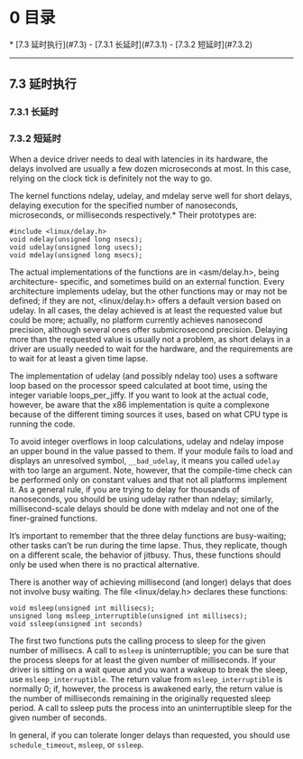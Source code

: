 <h1 id="0">0 目录</h1>
* [7.3 延时执行](#7.3)
    - [7.3.1 长延时](#7.3.1)
    - [7.3.2 短延时](#7.3.2)

---

<h2 id="7.3">7.3 延时执行</h2>


<h3 id="7.3.1">7.3.1 长延时</h3>


<h3 id="7.3.2">7.3.2 短延时</h3>

When a device driver needs to deal with latencies in its hardware, the delays involved are usually a few dozen microseconds at most. In this case, relying on the clock tick is definitely not the way to go.

The kernel functions ndelay, udelay, and mdelay serve well for short delays, delaying
execution for the specified number of nanoseconds, microseconds, or milliseconds
respectively.* Their prototypes are:

    #include <linux/delay.h>
    void ndelay(unsigned long nsecs);
    void udelay(unsigned long usecs);
    void mdelay(unsigned long msecs);

The actual implementations of the functions are in <asm/delay.h>, being architecture-
specific, and sometimes build on an external function. Every architecture implements
udelay, but the other functions may or may not be defined; if they are not,
<linux/delay.h> offers a default version based on udelay. In all cases, the delay
achieved is at least the requested value but could be more; actually, no platform currently
achieves nanosecond precision, although several ones offer submicrosecond precision. Delaying more than the requested value is usually not a problem, as short
delays in a driver are usually needed to wait for the hardware, and the requirements
are to wait for at least a given time lapse.

The implementation of udelay (and possibly ndelay too) uses a software loop based on
the processor speed calculated at boot time, using the integer variable loops_per_jiffy.
If you want to look at the actual code, however, be aware that the x86 implementation
is quite a complexone because of the different timing sources it uses, based on what
CPU type is running the code.

To avoid integer overflows in loop calculations, udelay and ndelay impose an upper
bound in the value passed to them. If your module fails to load and displays an unresolved
symbol, `__bad_udelay`, it means you called `udelay` with too large an argument.
Note, however, that the compile-time check can be performed only on
constant values and that not all platforms implement it. As a general rule, if you are
trying to delay for thousands of nanoseconds, you should be using udelay rather than
ndelay; similarly, millisecond-scale delays should be done with mdelay and not one
of the finer-grained functions.

It’s important to remember that the three delay functions are busy-waiting; other
tasks can’t be run during the time lapse. Thus, they replicate, though on a different
scale, the behavior of jitbusy. Thus, these functions should only be used when there
is no practical alternative.

There is another way of achieving millisecond (and longer) delays that does not
involve busy waiting. The file <linux/delay.h> declares these functions:

    void msleep(unsigned int millisecs);
    unsigned long msleep_interruptible(unsigned int millisecs);
    void ssleep(unsigned int seconds)

The first two functions puts the calling process to sleep for the given number of
millisecs. A call to `msleep` is uninterruptible; you can be sure that the process sleeps
for at least the given number of milliseconds. If your driver is sitting on a wait queue
and you want a wakeup to break the sleep, use `msleep_interruptible`. The return value
from `msleep_interruptible` is normally 0; if, however, the process is awakened early,
the return value is the number of milliseconds remaining in the originally requested
sleep period. A call to ssleep puts the process into an uninterruptible sleep for the
given number of seconds.

In general, if you can tolerate longer delays than requested, you should use `schedule_timeout`, `msleep`, or `ssleep`.

